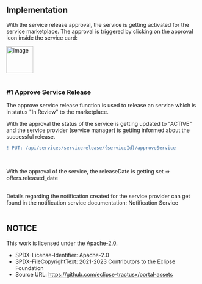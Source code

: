 ## Implementation

With the service release approval, the service is getting activated for the service marketplace.
The approval is triggered by clicking on the approval icon inside the service card:
<br>

<img width="70" alt="image" src="https://user-images.githubusercontent.com/94133633/213944479-570790a8-e580-49e6-806a-f50df32b1d5b.png">

<br>
<br>

### #1 Approve Service Release

The approve service release function is used to release an service which is in status "In Review" to the marketplace.

With the approval the status of the service is getting updated to "ACTIVE" and the service provider (service manager) is getting informed about the successful release.
<br>

```diff
! PUT: /api/services/servicerelease/{serviceId}/approveService
```

<br>

With the approval of the service, the releaseDate is getting set => offers.released_date

<br>
Details regarding the notification created for the service provider can get found in the notification service documentation: Notification Service

<br>
<br>

## NOTICE

This work is licensed under the [Apache-2.0](https://www.apache.org/licenses/LICENSE-2.0).

- SPDX-License-Identifier: Apache-2.0
- SPDX-FileCopyrightText: 2021-2023 Contributors to the Eclipse Foundation
- Source URL: https://github.com/eclipse-tractusx/portal-assets
